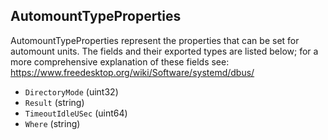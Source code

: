 ## AutomountTypeProperties

AutomountTypeProperties represent the properties that can be set for automount
units. The fields and their exported types are listed below; for a more
comprehensive explanation of these fields see:
https://www.freedesktop.org/wiki/Software/systemd/dbus/

- `DirectoryMode` (uint32)
- `Result` (string)
- `TimeoutIdleUSec` (uint64)
- `Where` (string)
